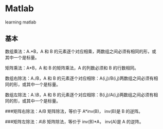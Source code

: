 # Matlab
learning matlab

## 基本

数组乘法：A.*B，A 和 B 的元素逐个对应相乘，两数组之间必须有相同的形，或其中一个是标量。

矩阵乘法：A*B，A 和 B 的矩阵乘法，A 的列数必须和 B 的行数相同。

数组右除法：A./B，A 和 B 的元素逐个对应相除：A(i,j)/B(i,j)两数组之间必须有相同的形，或其中一个是标量。

数组左除法：A.\B，A 和 B 的元素逐个对应相除：B(i,j)/A(i,j)两数组之间必须有相同的形，或其中一个是标量。

###矩阵右除法：A/B 矩阵除法，等价于 A*inv(B)， inv(B)是 B 的逆阵。

###矩阵左除法：A\B 矩阵除法，等价于 inv(B)*A， inv(A)是 A 的逆阵。


